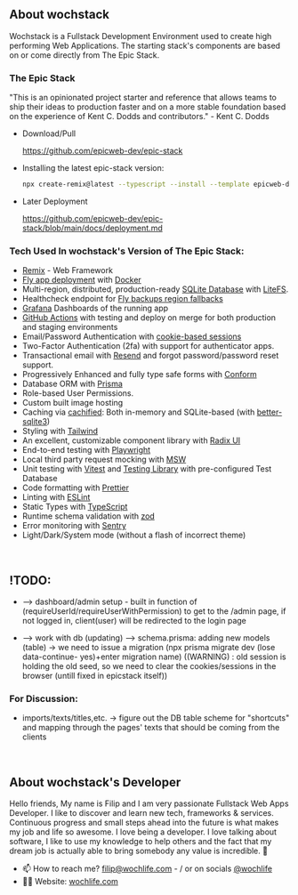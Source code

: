## About wochstack
Wochstack is a Fullstack Development Environment used to create high performing Web Applications. The starting stack's components are based on or come directly from The Epic Stack.

### The Epic Stack
"This is an opinionated project starter and reference that allows teams to ship their ideas to production faster and on a more stable foundation based on the experience of Kent C. Dodds and contributors." - Kent C. Dodds

- Download/Pull

  https://github.com/epicweb-dev/epic-stack

- Installing the latest epic-stack version:

  ```sh
  npx create-remix@latest --typescript --install --template epicweb-dev/epic-stack
  ```

- Later Deployment

  https://github.com/epicweb-dev/epic-stack/blob/main/docs/deployment.md


### Tech Used In wochstack's Version of The Epic Stack:
- [Remix](https://remix.run/) - Web Framework
- [Fly app deployment](https://fly.io/) with [Docker](https://www.docker.com/)
- Multi-region, distributed, production-ready
  [SQLite Database](https://sqlite.org/) with
  [LiteFS](https://fly.io/docs/litefs/).
- Healthcheck endpoint for
  [Fly backups region fallbacks](https://fly.io/docs/reference/configuration/#services-http_checks)
- [Grafana](https://grafana.com/) Dashboards of the running app
- [GitHub Actions](https://github.com/features/actions) with testing and deploy
  on merge for both production and staging environments
- Email/Password Authentication with
  [cookie-based sessions](https://remix.run/utils/sessions#md-createcookiesessionstorage)
- Two-Factor Authentication (2fa) with support for authenticator apps.
- Transactional email with [Resend](https://resend.com/) and forgot
  password/password reset support.
- Progressively Enhanced and fully type safe forms with
  [Conform](https://conform.guide/)
- Database ORM with [Prisma](https://prisma.io/)
- Role-based User Permissions.
- Custom built image hosting
- Caching via [cachified](https://npm.im/cachified): Both in-memory and
  SQLite-based (with
  [better-sqlite3](https://github.com/WiseLibs/better-sqlite3))
- Styling with [Tailwind](https://tailwindcss.com/)
- An excellent, customizable component library with
  [Radix UI](https://www.radix-ui.com/)
- End-to-end testing with [Playwright](https://playwright.dev/)
- Local third party request mocking with [MSW](https://mswjs.io/)
- Unit testing with [Vitest](https://vitest.dev/) and
  [Testing Library](https://testing-library.com/) with pre-configured Test
  Database
- Code formatting with [Prettier](https://prettier.io/)
- Linting with [ESLint](https://eslint.org/)
- Static Types with [TypeScript](https://typescriptlang.org/)
- Runtime schema validation with [zod](https://zod.dev/)
- Error monitoring with [Sentry](https://sentry.io/welcome/)
- Light/Dark/System mode (without a flash of incorrect theme)

<br/>

## !TODO:
- --> dashboard/admin setup - built in function of (requireUserId/requireUserWithPermission) to get to the /admin page, if not logged in, client(user) will be redirected to the login page 

- --> work with db (updating) --> schema.prisma: adding new models (table) -> we need to issue a migration (npx prisma migrate dev (lose data-continue- yes)+enter migration name)   ((WARNING) : old session is holding the old seed, so we need to clear the cookies/sessions in the browser (untill fixed in epicstack itself))


### For Discussion:
- imports/texts/titles,etc. -> figure out the DB table scheme for "shortcuts" and mapping through the pages' texts that should be coming from the clients

<br/>

## About wochstack's Developer

Hello friends, My name is Filip and I am very passionate Fullstack Web Apps Developer.
I like to discover and learn new tech, frameworks & services. Continuous progress and small steps ahead into the future is what makes my job and life so awesome. I love being a developer. I love talking about software, I like to use my knowledge to help others and the fact that my dream job is actually able to bring somebody any value is incredible. 🤗

- 📫 How to reach me? filip@wochlife.com - / or on socials [@wochlife](https://instagram.com/wochlife)
- 👨‍💻 Website: [wochlife.com](https://wochlife.com)

